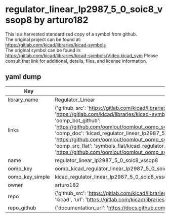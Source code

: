 # regulator_linear_lp2987_5_0_soic8_vssop8 by arturo182  
This is a harvested standardized copy of a symbol from github.  
The original project can be found at:  
https://gitlab.com/kicad/libraries/kicad-symbols  
The original symbol can be found in:
https://gitlab.com/kicad/libraries/kicad-symbols/Video.kicad_sym
Please consult that link for additional, details, files, and license information.  
## yaml dump  
| Key | Value |  
| --- | --- |  
| library_name | Regulator_Linear |  
| links | {'github_src': 'https://gitlab.com/kicad/libraries/kicad-symbols/Video.kicad_sym', 'github_src_repo': 'https://gitlab.com/kicad/libraries/kicad-symbols', 'oomp_bot': 'kicad_regulator_linear_lp2987_5_0_soic8_vssop8/working', 'oomp_bot_github': 'https://github.com/oomlout/oomlout_oomp_symbol_bot/tree/main/kicad_regulator_linear_lp2987_5_0_soic8_vssop8/working', 'oomp_doc': 'kicad_regulator_linear_lp2987_5_0_soic8_vssop8/working', 'oomp_doc_github': 'https://github.com/oomlout/oomlout_oomp_symbol_doc/tree/main/kicad_regulator_linear_lp2987_5_0_soic8_vssop8/working', 'oomp_src_flat': 'symbols_flat/kicad_regulator_linear_lp2987_5_0_soic8_vssop8/working', 'oomp_src_flat_github': 'https://github.com/oomlout/oomlout_oomp_symbol_src/tree/main/kicad_regulator_linear_lp2987_5_0_soic8_vssop8/working'} |  
| name | regulator_linear_lp2987_5_0_soic8_vssop8 |  
| oomp_key | oomp_kicad_regulator_linear_lp2987_5_0_soic8_vssop8 |  
| oomp_key_simple | kicad_regulator_linear_lp2987_5_0_soic8_vssop8 |  
| owner | arturo182 |  
| repo | {'github_src': 'https://gitlab.com/kicad/libraries/kicad-symbols/Video.kicad_sym', 'name': 'libraries/kicad-symbols', 'owner': 'kicad', 'url': 'https://gitlab.com/kicad/libraries/kicad-symbols'} |  
| repo_github | {'documentation_url': 'https://docs.github.com/rest/repos/repos#get-a-repository', 'message': 'Not Found'} |  

